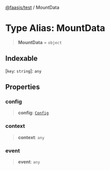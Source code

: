 [@faasjs/test](../README.md) / MountData

# Type Alias: MountData

> **MountData** = `object`

## Indexable

\[`key`: `string`\]: `any`

## Properties

### config

> **config**: [`Config`](Config.md)

### context

> **context**: `any`

### event

> **event**: `any`
